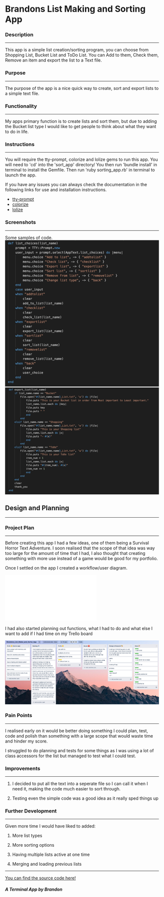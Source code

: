 # Brandons List Making and Sorting App

### Description
---
This app is a simple list creation/sorting program, you can choose from Shopping List, Bucket List and ToDo List. You can Add to them, Check them, Remove an item and export the list to a Text file.

### Purpose
---
The purpose of the app is a nice quick way to create, sort and export lists to a simple text file.

### Functionality
---
My apps primary function is to create lists and sort them, but due to adding the Bucket list type I would like to get people to think about what they want to do in life.

### Instructions
---
You will require the tty-prompt, colorize and lolize gems to run this app.
You will need to 'cd' into the 'sort_app' directory/
You then run 'bundle install' in terminal to install the Gemfile.
Then run 'ruby sorting_app.rb' in terminal to launch the app.

If you have any issues you can always check the documentation in the following links for use and installation instructions.
- [tty-prompt](https://rubygems.org/gems/tty-prompt)
- [colorize](https://rubygems.org/gems/colorize)
- [lolize](https://rubygems.org/gems/lolize)

### Screenshots
---
Some samples of code.
![Code-1](docs/Code_1.png)
![Code-2](docs/Code_2.png)

## Design and Planning
---
### Project Plan
---
Before creating this app I had a few ideas, one of them being a Survival Horror Text Adventure.
I soon realised that the scope of that idea was way too large for the amount of time that I had, I also thought that creating something with more use instead of a game would be good for my portfolio.

Once I settled on the app I created a workflow/user diagram.

![workflow](docs/workflow.pdf)

I had also started planning out functions, what I had to do and what else I want to add if I had time on my Trello board

![trello](docs/trello.png)

### Pain Points
---
I realised early on it would be better doing something I could plan, test, code and polish than something with a large scope that would waste time and hinder my score.

I struggled to do planning and tests for some things as I was using a lot of class accessors for the list but managed to test what I could test.

### Improvements
---
1. I decided to put all the text into a seperate file so I can call it when I need it, making the code much easier to sort through.

2. Testing even the simple code was a good idea as it really sped things up

### Further Development
---
Given more time I would have liked to added:

1. More list types

2. More sorting options

3. Having multiple lists active at one time

4. Merging and loading previous lists
---
[You can find the source code here!](https:/github.com/brandonrobertson23/sort_app)

##### A Terminal App by Brandon